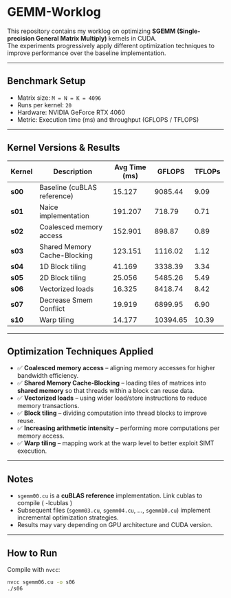 # GEMM-Worklog

This repository contains my worklog on optimizing **SGEMM (Single-precision General Matrix Multiply)** kernels in CUDA.  
The experiments progressively apply different optimization techniques to improve performance over the baseline implementation.

---

## Benchmark Setup
- Matrix size: `M = N = K = 4096`
- Runs per kernel: `20`
- Hardware: NVIDIA GeForce RTX 4060
- Metric: Execution time (ms) and throughput (GFLOPS / TFLOPS)

---

## Kernel Versions & Results

| Kernel | Description                               | Avg Time (ms) | GFLOPS   | TFLOPs |
|--------|-------------------------------------------|---------------|----------|--------|
| **s00** | Baseline (cuBLAS reference)              | 15.127        | 9085.44  | 9.09   |
| **s01** | Naice implementation                     | 191.207       | 718.79   | 0.71   |
| **s02** | Coalesced memory access                  | 152.901       | 898.87   | 0.89   |
| **s03** | Shared Memory Cache-Blocking             | 123.151       | 1116.02  | 1.12   |
| **s04** | 1D Block tiling                          | 41.169        | 3338.39  | 3.34   |
| **s05** | 2D Block tiling                          | 25.056        | 5485.26  | 5.49   |
| **s06** | Vectorized loads                         | 16.325        | 8418.74  | 8.42   |
| **s07** | Decrease Smem Conflict                   | 19.919        | 6899.95  | 6.90   |
| **s10** | Warp tiling                              | 14.177        | 10394.65 | 10.39  |

---

## Optimization Techniques Applied
- ✅ **Coalesced memory access** – aligning memory accesses for higher bandwidth efficiency.
- ✅ **Shared Memory Cache-Blocking** – loading tiles of matrices into **shared memory** so that threads within a block can reuse data.
- ✅ **Vectorized loads** – using wider load/store instructions to reduce memory transactions.  
- ✅ **Block tiling** – dividing computation into thread blocks to improve reuse.  
- ✅ **Increasing arithmetic intensity** – performing more computations per memory access.  
- ✅ **Warp tiling** – mapping work at the warp level to better exploit SIMT execution.  

---

## Notes
- `sgemm00.cu` is a **cuBLAS reference** implementation. Link cublas to compile ( -lcublas ) 
- Subsequent files (`sgemm03.cu`, `sgemm04.cu`, …, `sgemm10.cu`) implement incremental optimization strategies.  
- Results may vary depending on GPU architecture and CUDA version.  

---

## How to Run
Compile with `nvcc`:
```bash
nvcc sgemm06.cu -o s06
./s06
